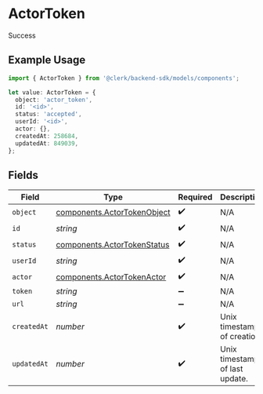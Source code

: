 # ActorToken

Success

## Example Usage

```typescript
import { ActorToken } from '@clerk/backend-sdk/models/components';

let value: ActorToken = {
  object: 'actor_token',
  id: '<id>',
  status: 'accepted',
  userId: '<id>',
  actor: {},
  createdAt: 258684,
  updatedAt: 849039,
};
```

## Fields

| Field       | Type                                                                       | Required           | Description                         |
| ----------- | -------------------------------------------------------------------------- | ------------------ | ----------------------------------- |
| `object`    | [components.ActorTokenObject](../../models/components/actortokenobject.md) | :heavy_check_mark: | N/A                                 |
| `id`        | _string_                                                                   | :heavy_check_mark: | N/A                                 |
| `status`    | [components.ActorTokenStatus](../../models/components/actortokenstatus.md) | :heavy_check_mark: | N/A                                 |
| `userId`    | _string_                                                                   | :heavy_check_mark: | N/A                                 |
| `actor`     | [components.ActorTokenActor](../../models/components/actortokenactor.md)   | :heavy_check_mark: | N/A                                 |
| `token`     | _string_                                                                   | :heavy_minus_sign: | N/A                                 |
| `url`       | _string_                                                                   | :heavy_minus_sign: | N/A                                 |
| `createdAt` | _number_                                                                   | :heavy_check_mark: | Unix timestamp of creation.<br/>    |
| `updatedAt` | _number_                                                                   | :heavy_check_mark: | Unix timestamp of last update.<br/> |
